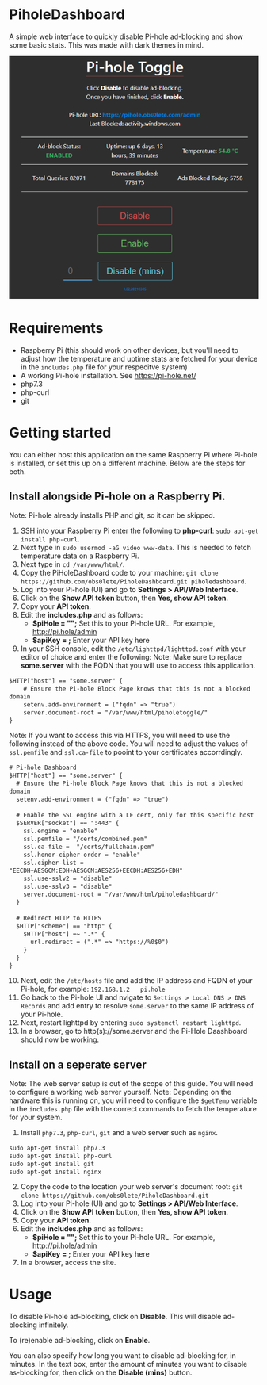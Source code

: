 # PiholeDashboard
A simple web interface to quickly disable Pi-hole ad-blocking and show some basic stats. This was made with dark themes in mind.

![image description](https://raw.githubusercontent.com/obs0lete/PiholeDashboard/master/images/screenshot.png)

# Requirements
- Raspberry Pi (this should work on other devices, but you'll need to adjust how the temperature and uptime stats are fetched for your device in the `includes.php` file for your respecitve system)
- A working Pi-hole installation. See https://pi-hole.net/
- php7.3
- php-curl
- git

# Getting started
You can either host this application on the same Raspberry Pi where Pi-hole is installed, or set this up on a different machine.
Below are the steps for both.

## Install alongside Pi-hole on a Raspberry Pi.
Note: Pi-hole already installs PHP and git, so it can be skipped.
1. SSH into your Raspberry Pi enter the following to **php-curl**: `sudo apt-get install php-curl`.
2. Next type in `sudo usermod -aG video www-data`. This is needed to fetch temperature data on a Raspberry Pi.
3. Next type in `cd /var/www/html/`.
4. Copy the PiHoleDashboard code to your machine: `git clone https://github.com/obs0lete/PiholeDashboard.git piholedashboard`.
5. Log into your Pi-hole (UI) and go to **Settings > API/Web Interface**.
6. Click on the **Show API token** button, then **Yes, show API token**.
7. Copy your **API token**.
8. Edit the **includes.php** and as follows:
    - **$piHole = "";** Set this to your Pi-hole URL. For example, http://pi.hole/admin
    - **$apiKey = ;** Enter your API key here
9. In your SSH console, edit the `/etc/lighttpd/lighttpd.conf` with your editor of choice and enter the following:
Note: Make sure to replace **some.server** with the FQDN that you will use to access this application.
```
$HTTP["host"] == "some.server" {
    # Ensure the Pi-hole Block Page knows that this is not a blocked domain
    setenv.add-environment = ("fqdn" => "true")
    server.document-root = "/var/www/html/piholetoggle/"
}
```
Note: If you want to access this via HTTPS, you will need to use the following instead of the above code. You will need to adjust the values of `ssl.pemfile` and `ssl.ca-file` to pooint to your certificates accorrdingly. 
```
# Pi-hole Dashboard
$HTTP["host"] == "some.server" {
  # Ensure the Pi-hole Block Page knows that this is not a blocked domain
  setenv.add-environment = ("fqdn" => "true")

  # Enable the SSL engine with a LE cert, only for this specific host
  $SERVER["socket"] == ":443" {
    ssl.engine = "enable"
    ssl.pemfile = "/certs/combined.pem"
    ssl.ca-file =  "/certs/fullchain.pem"
    ssl.honor-cipher-order = "enable"
    ssl.cipher-list = "EECDH+AESGCM:EDH+AESGCM:AES256+EECDH:AES256+EDH"
    ssl.use-sslv2 = "disable"
    ssl.use-sslv3 = "disable"
    server.document-root = "/var/www/html/piholedashboard/"
  }

  # Redirect HTTP to HTTPS
  $HTTP["scheme"] == "http" {
    $HTTP["host"] =~ ".*" {
      url.redirect = (".*" => "https://%0$0")
    }
  }
}
```

10. Next, edit the `/etc/hosts` file and add the IP address and FQDN of your Pi-hole, for example:
`192.168.1.2   pi.hole`
11. Go back to the Pi-hole UI and nvigate to `Settings > Local DNS > DNS Records` and add entry to resolve `some.server` to the same IP address of your Pi-hole.
12. Next, restart lighttpd by entering `sudo systemctl restart lighttpd`.
13. In a browser, go to http(s)://some.server and the Pi-Hole Daashboard should now be working.

## Install on a seperate server
Note: The web server setup is out of the scope of this guide. You will need to configure a working web server yourself. 
Note: Depending on the hardware this is running on, you will need to configure the `$getTemp` variable in the `includes.php` file with the correct commands to fetch the temperature for your system.
1. Install `php7.3`, `php-curl`, `git` and a web server such as `nginx`.
```
sudo apt-get install php7.3
sudo apt-get install php-curl
sudo apt-get install git
sudo apt-get install nginx
```
2. Copy the code to the location your web server's document root: `git clone https://github.com/obs0lete/PiholeDashboard.git`
3. Log into your Pi-hole (UI) and go to **Settings > API/Web Interface**.
4. Click on the **Show API token** button, then **Yes, show API token**.
5. Copy your **API token**.
6. Edit the **includes.php** and as follows:
    - **$piHole = "";** Set this to your Pi-hole URL. For example, http://pi.hole/admin
    - **$apiKey = ;** Enter your API key here
7. In a browser, access the site.

# Usage
To disable Pi-hole ad-blocking, click on **Disable**. This will disable ad-blocking infinitely.

To (re)enable ad-blocking, click on **Enable**.

You can also specify how long you want to disable ad-blocking for, in minutes. In the text box, enter the amount of minutes you want to disable as-blocking for, then click on the **Disable (mins)** button.
